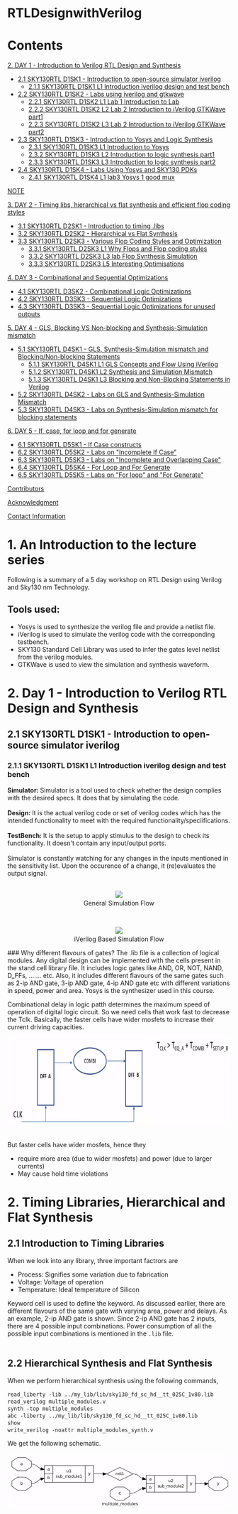 # RTLDesignwithVerilog

# Contents
[2. DAY 1 - Introduction to Verilog RTL Design and Synthesis](https://github.com/Suysh-msra/RTLDesignwithVerilog/blob/main/README.md#2-day-1---introduction-to-verilog-rtl-design-and-synthesis) <br>
* [2.1 SKY130RTL D1SK1 - Introduction to open-source simulator iverilog](https://github.com/Suysh-msra/RTLDesignwithVerilog/blob/main/README.md#21-sky130rtl-d1sk1---introduction-to-open-source-simulator-iverilog) <br>
  - [2.1.1 SKY130RTL D1SK1 L1 Introduction iverilog design and test bench](https://github.com/Suysh-msra/RTLDesignwithVerilog/blob/main/README.md#211-sky130rtl-d1sk1-l1-introduction-iverilog-design-and-test-bench) <br>
* [2.2 SKY130RTL D1SK2 - Labs using iverilog  and gtkwave](https://github.com/Suysh-msra/RTLDesignwithVerilog/blob/main/README.md#22-sky130rtl-d1sk2---labs-using-iverilog--and-gtkwave) <br>
  - [2.2.1 SKY130RTL D1SK2 L1 Lab 1 Introduction to Lab](https://github.com/Suysh-msra/RTLDesignwithVerilog/blob/main/README.md#221-sky130rtl-d1sk2-l1-lab-1-introduction-to-lab) <br>
  - [2.2.2 SKY130RTL D1SK2 L2 Lab 2 Introduction to iVerilog GTKWave part1](https://github.com/Suysh-msra/RTLDesignwithVerilog/blob/main/README.md#222-sky130rtl-d1sk2-l2-lab-2-introduction-to-iverilog-gtkwave-part1) <br>
  - [2.2.3 SKY130RTL D1SK2 L3 Lab 2 Introduction to iVerilog GTKWave part2](https://github.com/Suysh-msra/RTLDesignwithVerilog/blob/main/README.md#223-sky130rtl-d1sk2-l3-lab-2-introduction-to-iverilog-gtkwave-part2) <br>
* [2.3 SKY130RTL D1SK3 - Introduction to Yosys and Logic Synthesis](https://github.com/Suysh-msra/RTLDesignwithVerilog/blob/main/README.md#23-sky130rtl-d1sk3---introduction-to-yosys-and-logic-synthesis) <br>
  - [2.3.1 SKY130RTL D1SK3 L1 Introduction to Yosys](https://github.com/Suysh-msra/RTLDesignwithVerilog/blob/main/README.md#231-sky130rtl-d1sk3-l1-introduction-to-yosys) <br>
  - [2.3.2 SKY130RTL D1SK3 L2 Introduction to logic synthesis part1](https://github.com/Suysh-msra/RTLDesignwithVerilog/blob/main/README.md#232-sky130rtl-d1sk3-l2-introduction-to-logic-synthesis-part1) <br>
  - [2.3.3 SKY130RTL D1SK3 L3 Introduction to logic synthesis part2](https://github.com/Suysh-msra/RTLDesignwithVerilog/blob/main/README.md#233-sky130rtl-d1sk3-l3-introduction-to-logic-synthesis-part2) <br>
* [2.4 SKY130RTL D1SK4 - Labs Using Yosys and SKY130 PDKs](https://github.com/Suysh-msra/RTLDesignwithVerilog/blob/main/README.md#24-sky130rtl-d1sk4---labs-using-yosys-and-sky130-pdks) <br>
  - [2.4.1 SKY130RTL D1SK4 L1 lab3 Yosys 1 good mux](https://github.com/Suysh-msra/RTLDesignwithVerilog/blob/main/README.md#241-sky130rtl-d1sk4-l1-lab3-yosys-1-good-mux) <br>

[NOTE](https://github.com/Suysh-msra/RTLDesignwithVerilog#note)

[3. DAY 2 - Timing libs, hierarchical vs flat synthesis and efficient flop coding styles](https://github.com/Suysh-msra/RTLDesignwithVerilog/blob/main/README.md#3-day-2---timing-libs-hierarchical-vs-flat-synthesis-and-efficient-flop-coding-styles) <br>
* [3.1 SKY130RTL D2SK1 - Introduction to timing .libs](https://github.com/Suysh-msra/RTLDesignwithVerilog/blob/main/README.md#31-sky130rtl-d2sk1---introduction-to-timing-dot-libs) <br>
* [3.2 SKY130RTL D2SK2 - Hierarchical vs Flat Synthesis](https://github.com/Suysh-msra/RTLDesignwithVerilog#32-sky130rtl-d2sk2---hierarchical-vs-flat-synthesis) <br>
* [3.3 SKY130RTL D2SK3 - Various Flop Coding Styles and Optimization](https://github.com/Suysh-msra/RTLDesignwithVerilog/blob/main/README.md#33-sky130rtl-d2sk3---various-flop-coding-styles-and-optimization) <br>
  - [3.3.1 SKY130RTL D2SK3 L1 Why Flops and Flop coding styles](https://github.com/Suysh-msra/RTLDesignwithVerilog/blob/main/README.md#331-sky130rtl-d2sk3-l1-why-flops-and-flop-coding-styles) <br>
  - [3.3.2 SKY130RTL D2SK3 L3 lab Flop Synthesis Simulation](https://github.com/Suysh-msra/RTLDesignwithVerilog/blob/main/README.md#332-sky130rtl-d2sk3-l3-lab-flop-synthesis-simulation) <br>
  - [3.3.3 SKY130RTL D2SK3 L5 Interesting Optimisations](https://github.com/Suysh-msra/RTLDesignwithVerilog/blob/main/README.md#333-sky130rtl-d2sk3-l5-interesting-optimisations) <br>

[4. DAY 3 - Combinational and Sequential Optimizations](https://github.com/Suysh-msra/RTLDesignwithVerilog/blob/main/README.md#4-day-3---combinational-and-sequential-optimizations) <br>
* [4.1 SKY130RTL D3SK2 - Combinational Logic Optimizations](https://github.com/Suysh-msra/RTLDesignwithVerilog/blob/main/README.md#41-sky130rtl-d3sk2---combinational-logic-optimizations) <br>
* [4.2 SKY130RTL D3SK3 - Sequential Logic Optimizations](https://github.com/Suysh-msra/RTLDesignwithVerilog/blob/main/README.md#42-sky130rtl-d3sk3---sequential-logic-optimizations) <br>
* [4.3 SKY130RTL D3SK3 - Sequential Logic Optimizations for unused outputs](https://github.com/Suysh-msra/RTLDesignwithVerilog/blob/main/README.md#43-sky130rtl-d3sk3---sequential-logic-optimizations-for-unused-outputs) <br>

[5. DAY 4 - GLS, Blocking VS Non-blocking and Synthesis-Simulation mismatch](https://github.com/Suysh-msra/RTLDesignwithVerilog/blob/main/README.md#5-day-4---gls-blocking-vs-non-blocking-and-synthesis-simulation-mismatch) <br>
* [5.1 SKY130RTL D4SK1 - GLS, Synthesis-Simulation mismatch and Blocking/Non-blocking Statements](https://github.com/Suysh-msra/RTLDesignwithVerilog/blob/main/README.md#51-sky130rtl-d4sk1---gls-synthesis-simulation-mismatch-and-blockingnon-blocking-statements) <br>
  - [5.1.1 SKY130RTL D4SK1 L1 GLS Concepts and Flow Using iVerilog](https://github.com/Suysh-msra/RTLDesignwithVerilog/blob/main/README.md#511-sky130rtl-d4sk1-l1-gls-concepts-and-flow-using-iverilog) <br>
  - [5.1.2 SKY130RTL D4SK1 L2 Synthesis and Simulation Mismatch](https://github.com/Suysh-msra/RTLDesignwithVerilog/blob/main/README.md#512-sky130rtl-d4sk1-l2-synthesis-and-simulation-mismatch) <br>
  - [5.1.3 SKY130RTL D4SK1 L3 Blocking and Non-Blocking Statements in Verilog](https://github.com/Suysh-msra/RTLDesignwithVerilog/blob/main/README.md#513-sky130rtl-d4sk1-l3-blocking-and-non-blocking-statements-in-verilog) <br>
* [5.2 SKY130RTL D4SK2 - Labs on GLS and Synthesis-Simulation Mismatch](https://github.com/Suysh-msra/RTLDesignwithVerilog/blob/main/README.md#52-sky130rtl-d4sk2---labs-on-gls-and-synthesis-simulation-mismatch) <br>
* [5.3 SKY130RTL D4SK3 - Labs on Synthesis-Simulation mismatch for blocking statements](https://github.com/Suysh-msra/RTLDesignwithVerilog/blob/main/README.md#53-sky130rtl-d4sk3---labs-on-synthesis-simulation-mismatch-for-blocking-statements) <br>
  
  
[6. DAY 5 - If, case, for loop and for generate ](https://github.com/Suysh-msra/RTLDesignwithVerilog/blob/main/README.md#6-day-5---if-case-for-loop-and-for-generate) <br>
* [6.1 SKY130RTL D5SK1 - If Case constructs](https://github.com/Suysh-msra/RTLDesignwithVerilog/blob/main/README.md#61-sky130rtl-d5sk1---if-case-constructs) <br>
* [6.2 SKY130RTL D5SK2 - Labs on "Incomplete If Case"](https://github.com/Suysh-msra/RTLDesignwithVerilog/blob/main/README.md#62-sky130rtl-d5sk2---labs-on-incomplete-if-case) <br>
* [6.3 SKY130RTL D5SK3 - Labs on "Incomplete and Overlapping Case"](https://github.com/Suysh-msra/RTLDesignwithVerilog/blob/main/README.md#63-sky130rtl-d5sk3---labs-on-incomplete-and-overlapping-case) <br>
* [6.4 SKY130RTL D5SK4 - For Loop and For Generate](https://github.com/Suysh-msra/RTLDesignwithVerilog/blob/main/README.md#64-sky130rtl-d5sk4---for-loop-and-for-generate) <br>
* [6.5 SKY130RTL D5SK5 - Labs on "For loop" and "For Generate"](https://github.com/Suysh-msra/RTLDesignwithVerilog/blob/main/README.md#65-sky130rtl-d5sk5---labs-on-for-loop-and-for-generate) <br>

[Contributors](https://github.com/Suysh-msra/RTLDesignwithVerilog#contributors)<br>

[Acknowledgment](https://github.com/Suysh-msra/RTLDesignwithVerilog#acknowledgment)<br>

[Contact Information](https://github.com/Suysh-msra/RTLDesignwithVerilog#contact-information)<br>

# 1. An Introduction to the lecture series 

Following is a summary of a 5 day workshop on RTL Design using Verilog and Sky130 nm Technology.

## Tools used:

- Yosys is used to synthesize the verilog file and provide a netlist file.<br>
- iVerilog is used to simulate the verilog code with the corresponding testbench. <br>
- SKY130 Standard Cell Library was used to infer the gates level netlist from the verilog modules. <br>
- GTKWave is used to view the simulation and synthesis waveform. <br>

# 2. Day 1 - Introduction to Verilog RTL Design and Synthesis
## 2.1 SKY130RTL D1SK1 - Introduction to open-source simulator iverilog
### 2.1.1 SKY130RTL D1SK1 L1 Introduction iverilog design and test bench
<b> Simulator: </b> Simulator is a tool used to check whether the design complies with the desired specs. It does that by simulating the code. <br>
<br>
<b> Design: </b> It is the actual verilog code or set of verilog codes which has the intended functionality to meet with the required functionality/speciifications. <br>
<br>
<b> TestBench: </b> It is the setup to apply stimulus to the design to check its functionality. It doesn't contain any input/output ports. <br>
<br>
Simulator is constantly watching for any changes in the inputs mentioned in the sensitivity list. Upon the occurence of a change, it (re)evaluates the output signal.<br>
<br>
<p align = "center">
<img src="https://user-images.githubusercontent.com/62461290/183845210-c3b9712f-c56f-4d62-98d4-34d22ad78f10.png"> <br>
General Simulation Flow
</p>
<br>
<p align="center">
<img src="https://user-images.githubusercontent.com/62461290/183845405-c8a1de5c-f949-4962-9952-6bf8e68c164f.png"> <br>
iVerilog Based Simulation Flow
</p>
 ### Why different flavours of gates?
The .lib file is a collection of logical modules. Any digital design can be implemented with the cells present in the stand cell library file. It includes logic gates like AND, OR, NOT, NAND, D_FFs, ....... etc. Also, it includes different flavours of the same gates such as 2-ip AND gate, 3-ip AND gate, 4-ip AND gate etc with different variations in speed, power and area. Yosys is the synthesizer used in this course. 

Combinational delay in logic patth determines the maximum speed of operation of digital logic circuit. So we need cells that work fast to decrease the Tclk. Basically, the faster cells have wider mosfets to increase their current driving capacities. 
<p align="center">
  <img width=""1000 height="200" src="/Images/Pic6.png">
</p><br>
But faster cells have wider mosfets, hence they 

- require more area (due to wider mosfets) and power (due to larger currents)
- May cause hold time violations
# 2. Timing Libraries, Hierarchical and Flat Synthesis
## 2.1 Introduction to Timing Libraries
When we look into any library, three important factrors are 
 - Process: Signifies some variation due to fabrication
 - Voltage: Voltage of operation
 - Temperature: Ideal temperature of Silicon


Keyword cell is used to define the keyword. As discussed earlier, there are different flavours of the same gate with varying area, power and delays. As an example, 2-ip AND gate is shown. Since 2-ip AND gate has 2 inputs, there are 4 possible input combinations. Power consumption of all the possible input combinations is mentioned in the `.lib` file. <br><br>

## 2.2 Hierarchical Synthesis and Flat Synthesis
When we perform hierarchical synthesis using the following commands,
```
read_liberty -lib ../my_lib/lib/sky130_fd_sc_hd__tt_025C_1v80.lib
read_verilog multiple_modules.v
synth -top multiple_modules
abc -liberty ../my_lib/lib/sky130_fd_sc_hd__tt_025C_1v80.lib
show
write_verilog -noattr multiple_modules_synth.v
```
We get the following schematic. 
<p align="center">
  <img src="/Images/Pic13.png">
</p><br>

